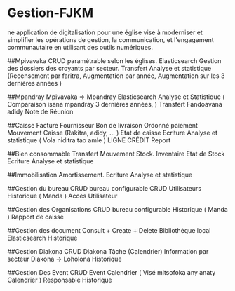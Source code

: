 # Gestion-FJKM
ne application de digitalisation pour une église vise à moderniser et simplifier les opérations de gestion, la communication, et l'engagement communautaire en utilisant des outils numériques.

##Mpivavaka
  CRUD paramétrable selon les églises.
  Elasticsearch
  Gestion des dossiers des croyants par secteur.
  Transfert
  Analyse et statistique (Recensement par faritra, Augmentation par année, Augmentation sur les 3 dernières années ) 

##Mpandray
  Mpivavaka ⇒ Mpandray 
  Elasticsearch
  Analyse et Statistique ( Comparaison isana mpandray 3 dernières années,  )
  Transfert
  Fandoavana adidy
  Note de Réunion

##Caisse
  Facture Fournisseur
  Bon de livraison
  Ordonné paiement
  Mouvement Caisse (Rakitra, adidy, … )
  Etat de caisse 
  Ecriture
  Analyse et statistique ( Vola niditra tao amle  )
  LIGNE CRÉDIT
  Report

##Bien consommable
  Transfert
  Mouvement Stock.
  Inventaire
  Etat de Stock
  Ecriture 
  Analyse et statistique

##Immobilisation
  Amortissement.
  Ecriture 
  Analyse et statistique

##Gestion du bureau
  CRUD bureau configurable
  CRUD Utilisateurs
  Historique ( Manda )
  Accès Utilisateur
  
##Gestion des Organisations
  CRUD bureau configurable
  Historique ( Manda )
  Rapport de caisse 
  

##Gestion des document
  Consult + Create + Delete
  Bibliothèque  local
  Elasticsearch
  Historique

##Gestion Diakona
  CRUD Diakona
  Tâche (Calendrier)
  Information par secteur
  Diakona → Loholona
  Historique

##Gestion Des Event
  CRUD Event
  Calendrier ( Visé mitsofoka any anaty Calendrier )
  Responsable
  Historique
